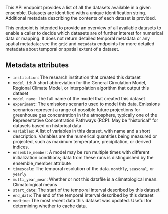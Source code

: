 This API endpoint provides a list of all the datasets available in a given ensemble. Datasets are identified with a unique identification string. Additional metadata describing the contents of each dataset is provided.

This endpoint is intended to provide an overview of all available datasets to enable a caller to decide which datasets are of further interest for numerical data or mapping. It does not return detailed temporal metadata or any spatial metadata; see the `grid` and `metadata` endpoints for more detailed metadata about temporal or spatial extent of a dataset.

## Metadata attributes
* `institution`: The research institution that created this dataset
* `model_id`: A short abbreviation for the General Circulation Model, Regional Climate Model, or interpolation algorithm that output this dataset
* `model_name`: The full name of the model that created this dataset
* `experiment`: The emissions scenario used to model this data. Emissions scenarios represent a range of possible future projections for greenhouse gas concentration in the atmosphere, typically one of the Representative Concentration Pathways (RCP). May be "historical" for datasets based on historical data
* `variables`: A list of variables in this dataset, with name and a short description. Variables are the numerical quantities being measured or projected, such as maximum temperature, precipitation, or derived indices.
* `ensemble_member`: A model may be run multiple times with different initialization conditions; data from these runs is distinguished by the ensemble_member attribute
* `timescale`: The temporal resolution of the data. `monthly`, `seasonal`, or `yearly`
* `multi_year_mean`: Whether or not this datafile is a climatological mean. Climatological means 
* `start_date`: The start of the temporal interval described by this dataset 
* `end_date`: The end of the temporal interval described by this dataset
* `modtime`: The most recent data this dataset was updated. Useful for determining whether to cache data.